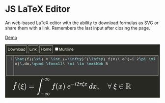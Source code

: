 # JS LaTeX Editor

An web-based LaTeX editor with the ability to download formulas as SVG or share them with a link. Remembers the last input after closing the page.

[Demo](https://asfdfsaf.github.io/js-latex)

![Screenshot 1](sc1.jpg "Main Screen")
